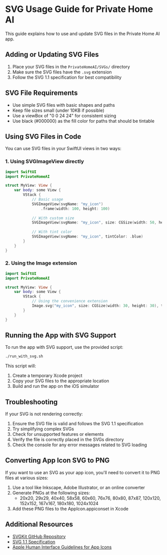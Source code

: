 # SVG Usage Guide for Private Home AI

This guide explains how to use and update SVG files in the Private Home AI app.

## Adding or Updating SVG Files

1. Place your SVG files in the `PrivateHomeAI/SVGs/` directory
2. Make sure the SVG files have the `.svg` extension
3. Follow the SVG 1.1 specification for best compatibility

## SVG File Requirements

- Use simple SVG files with basic shapes and paths
- Keep file sizes small (under 10KB if possible)
- Use a viewBox of "0 0 24 24" for consistent sizing
- Use black (#000000) as the fill color for paths that should be tintable

## Using SVG Files in Code

You can use SVG files in your SwiftUI views in two ways:

### 1. Using SVGImageView directly

```swift
import SwiftUI
import PrivateHomeAI

struct MyView: View {
    var body: some View {
        VStack {
            // Basic usage
            SVGImageView(svgName: "my_icon")
                .frame(width: 100, height: 100)
            
            // With custom size
            SVGImageView(svgName: "my_icon", size: CGSize(width: 50, height: 50))
            
            // With tint color
            SVGImageView(svgName: "my_icon", tintColor: .blue)
        }
    }
}
```

### 2. Using the Image extension

```swift
import SwiftUI
import PrivateHomeAI

struct MyView: View {
    var body: some View {
        VStack {
            // Using the convenience extension
            Image.svg("my_icon", size: CGSize(width: 30, height: 30), tintColor: .red)
        }
    }
}
```

## Running the App with SVG Support

To run the app with SVG support, use the provided script:

```bash
./run_with_svg.sh
```

This script will:
1. Create a temporary Xcode project
2. Copy your SVG files to the appropriate location
3. Build and run the app on the iOS simulator

## Troubleshooting

If your SVG is not rendering correctly:

1. Ensure the SVG file is valid and follows the SVG 1.1 specification
2. Try simplifying complex SVGs
3. Check for unsupported features or elements
4. Verify the file is correctly placed in the SVGs directory
5. Check the console for any error messages related to SVG loading

## Converting App Icon SVG to PNG

If you want to use an SVG as your app icon, you'll need to convert it to PNG files at various sizes:

1. Use a tool like Inkscape, Adobe Illustrator, or an online converter
2. Generate PNGs at the following sizes:
   - 20x20, 29x29, 40x40, 58x58, 60x60, 76x76, 80x80, 87x87, 120x120, 152x152, 167x167, 180x180, 1024x1024
3. Add these PNG files to the AppIcon.appiconset in Xcode

## Additional Resources

- [SVGKit GitHub Repository](https://github.com/SVGKit/SVGKit)
- [SVG 1.1 Specification](https://www.w3.org/TR/SVG11/)
- [Apple Human Interface Guidelines for App Icons](https://developer.apple.com/design/human-interface-guidelines/app-icons) 